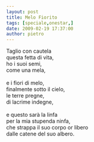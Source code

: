 ```yaml
---
layout: post
title: Melo Fiorito
tags: [speciale,onestar,]
date: 2009-02-19 17:37:00
author: pietro
---
```

Taglio con cautela<br/>questa fetta di vita,<br/>ho i suoi semi,<br/>come una mela,<br/><br/>e i fiori di melo,<br/>finalmente sotto il cielo,<br/>le terre pregne,<br/>di lacrime indegne,<br/><br/>e questo sarà la linfa<br/>per la mia stupenda ninfa,<br/>che strappa il suo corpo or libero<br/>dalle catene del suo albero.
